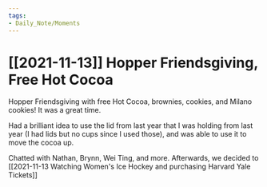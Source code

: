 ```yaml
---
tags:
- Daily_Note/Moments
---
```


# [[2021-11-13]] Hopper Friendsgiving, Free Hot Cocoa


Hopper Friendsgiving with free Hot Cocoa, brownies, cookies, and Milano cookies! It was a great time.

Had a brilliant idea to use the lid from last year that I was holding from last year (I had lids but no cups since I used those), and was able to use it to move the cocoa up.

Chatted with Nathan, Brynn, Wei Ting, and more. Afterwards, we decided to [[2021-11-13 Watching Women's Ice Hockey and purchasing Harvard Yale Tickets]]
